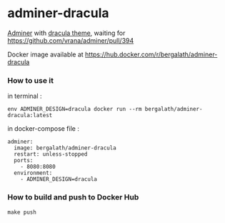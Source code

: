 # adminer-dracula

[Adminer](https://github.com/vrana/adminer) with [dracula theme](https://github.com/dracula/adminer), waiting for https://github.com/vrana/adminer/pull/394

Docker image available at https://hub.docker.com/r/bergalath/adminer-dracula

### How to use it

in terminal :

    env ADMINER_DESIGN=dracula docker run --rm bergalath/adminer-dracula:latest

in docker-compose file :

    adminer:
      image: bergalath/adminer-dracula
      restart: unless-stopped
      ports:
        - 8080:8080
      environment:
        - ADMINER_DESIGN=dracula

### How to build and push to Docker Hub

    make push
